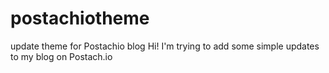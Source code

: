 # postachiotheme
update theme for Postachio blog
Hi! I'm trying to add some simple updates to my blog on Postach.io

